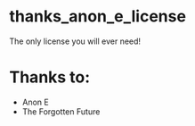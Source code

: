 # thanks_anon_e_license
The only license you will ever need!

# Thanks to:
- Anon E
- The Forgotten Future
